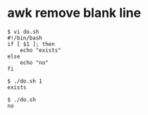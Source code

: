 # awk remove blank line 
```{bash}
$ vi do.sh
#!/bin/bash
if [ $1 ]; then
	echo "exists"
else
	echo "no"
fi

$ ./do.sh 1
exists

$ ./do.sh
no
```

